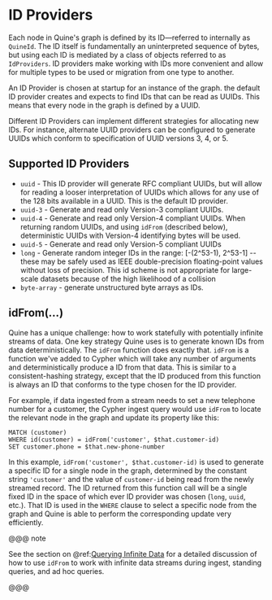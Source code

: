 # ID Providers

Each node in Quine's graph is defined by its ID—referred to internally as `QuineId`. The ID itself is fundamentally an uninterpreted sequence of bytes, but using each ID is mediated by a class of objects referred to as `IdProviders`. ID providers make working with IDs more convenient and allow for multiple types to be used or migration from one type to another.

An ID Provider is chosen at startup for an instance of the graph. the default ID provider creates and expects to find IDs that can be read as UUIDs. This means that every node in the graph is defined by a UUID.

Different ID Providers can implement different strategies for allocating new IDs. For instance, alternate UUID providers can be configured to generate UUIDs which conform to specification of UUID versions 3, 4, or 5.

## Supported ID Providers

- `uuid` - This ID provider will generate RFC compliant UUIDs, but will allow for reading a looser interpretation of UUIDs which allows for any use of the 128 bits available in a UUID. This is the default ID provider.
- `uuid-3` - Generate and read only Version-3 compliant UUIDs.
- `uuid-4` - Generate and read only Version-4 compliant UUIDs. When returning random UUIDs, and using `idFrom` (described below), deterministic UUIDs with Version-4 identifying bytes will be used.
- `uuid-5` - Generate and read only Version-5 compliant UUIDs 
- `long` - Generate random integer IDs in the range: [-(2^53-1), 2^53-1] -- these may be safely used as IEEE double-precision floating-point values without loss of precision. This id scheme is not appropriate for large-scale datasets because of the high likelihood of a collision 
- `byte-array` - generate unstructured byte arrays as IDs.

## idFrom(…)

Quine has a unique challenge: how to work statefully with potentially infinite streams of data. One key strategy Quine uses is to generate known IDs from data deterministically. The `idFrom` function does exactly that. `idFrom` is a function we've added to Cypher which will take any number of arguments and deterministically produce a ID from that data. This is similar to a consistent-hashing strategy, except that the ID produced from this function is always an ID that conforms to the type chosen for the ID provider.

For example, if data ingested from a stream needs to set a new telephone number for a customer, the Cypher ingest query would use `idFrom` to locate the relevant node in the graph and update its property like this:

```cypher
MATCH (customer) 
WHERE id(customer) = idFrom('customer', $that.customer-id)
SET customer.phone = $that.new-phone-number
```

In this example, `idFrom('customer', $that.customer-id)` is used to generate a specific ID for a single node in the graph, determined by the constant string `'customer'` and the value of `customer-id` being read from the newly streamed record. The ID returned from this function call will be a single fixed ID in the space of which ever ID provider was chosen (`long`, `uuid`, etc.). That ID is used in the `WHERE` clause to select a specific node from the graph and Quine is able to perform the corresponding update very efficiently.

@@@ note

See the section on @ref:[Querying Infinite Data](../core-concepts/querying-infinite-data.md) for a detailed discussion of how to use `idFrom` to work with infinite data streams during ingest, standing queries, and ad hoc queries.

@@@

